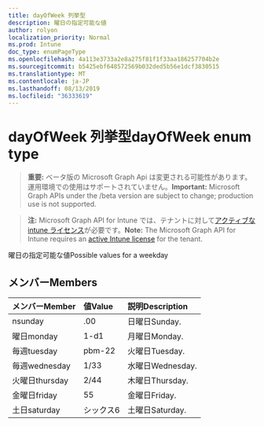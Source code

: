 ```yaml
---
title: dayOfWeek 列挙型
description: 曜日の指定可能な値
author: rolyon
localization_priority: Normal
ms.prod: Intune
doc_type: enumPageType
ms.openlocfilehash: 4a113e3733a2e8a275f81f1f33aa186257704b2e
ms.sourcegitcommit: b5425ebf648572569b032ded5b56e1dcf3830515
ms.translationtype: MT
ms.contentlocale: ja-JP
ms.lasthandoff: 08/13/2019
ms.locfileid: "36333619"
---
```

# <a name="dayofweek-enum-type"></a><span data-ttu-id="5733f-103">dayOfWeek 列挙型</span><span class="sxs-lookup"><span data-stu-id="5733f-103">dayOfWeek enum type</span></span>

> <span data-ttu-id="5733f-104">**重要:** ベータ版の Microsoft Graph Api は変更される可能性があります。運用環境での使用はサポートされていません。</span><span class="sxs-lookup"><span data-stu-id="5733f-104">**Important:** Microsoft Graph APIs under the /beta version are subject to change; production use is not supported.</span></span>

> <span data-ttu-id="5733f-105">**注:** Microsoft Graph API for Intune では、テナントに対して[アクティブな intune ライセンス](https://go.microsoft.com/fwlink/?linkid=839381)が必要です。</span><span class="sxs-lookup"><span data-stu-id="5733f-105">**Note:** The Microsoft Graph API for Intune requires an [active Intune license](https://go.microsoft.com/fwlink/?linkid=839381) for the tenant.</span></span>

<span data-ttu-id="5733f-106">曜日の指定可能な値</span><span class="sxs-lookup"><span data-stu-id="5733f-106">Possible values for a weekday</span></span>

## <a name="members"></a><span data-ttu-id="5733f-107">メンバー</span><span class="sxs-lookup"><span data-stu-id="5733f-107">Members</span></span>
|<span data-ttu-id="5733f-108">メンバー</span><span class="sxs-lookup"><span data-stu-id="5733f-108">Member</span></span>|<span data-ttu-id="5733f-109">値</span><span class="sxs-lookup"><span data-stu-id="5733f-109">Value</span></span>|<span data-ttu-id="5733f-110">説明</span><span class="sxs-lookup"><span data-stu-id="5733f-110">Description</span></span>|
|:---|:---|:---|
|<span data-ttu-id="5733f-111">n</span><span class="sxs-lookup"><span data-stu-id="5733f-111">sunday</span></span>|<span data-ttu-id="5733f-112">.0</span><span class="sxs-lookup"><span data-stu-id="5733f-112">0</span></span>|<span data-ttu-id="5733f-113">日曜日</span><span class="sxs-lookup"><span data-stu-id="5733f-113">Sunday.</span></span>|
|<span data-ttu-id="5733f-114">曜日</span><span class="sxs-lookup"><span data-stu-id="5733f-114">monday</span></span>|<span data-ttu-id="5733f-115">1-d</span><span class="sxs-lookup"><span data-stu-id="5733f-115">1</span></span>|<span data-ttu-id="5733f-116">月曜日</span><span class="sxs-lookup"><span data-stu-id="5733f-116">Monday.</span></span>|
|<span data-ttu-id="5733f-117">毎週</span><span class="sxs-lookup"><span data-stu-id="5733f-117">tuesday</span></span>|<span data-ttu-id="5733f-118">pbm-2</span><span class="sxs-lookup"><span data-stu-id="5733f-118">2</span></span>|<span data-ttu-id="5733f-119">火曜日</span><span class="sxs-lookup"><span data-stu-id="5733f-119">Tuesday.</span></span>|
|<span data-ttu-id="5733f-120">毎週</span><span class="sxs-lookup"><span data-stu-id="5733f-120">wednesday</span></span>|<span data-ttu-id="5733f-121">1/3</span><span class="sxs-lookup"><span data-stu-id="5733f-121">3</span></span>|<span data-ttu-id="5733f-122">水曜日</span><span class="sxs-lookup"><span data-stu-id="5733f-122">Wednesday.</span></span>|
|<span data-ttu-id="5733f-123">火曜日</span><span class="sxs-lookup"><span data-stu-id="5733f-123">thursday</span></span>|<span data-ttu-id="5733f-124">2/4</span><span class="sxs-lookup"><span data-stu-id="5733f-124">4</span></span>|<span data-ttu-id="5733f-125">木曜日</span><span class="sxs-lookup"><span data-stu-id="5733f-125">Thursday.</span></span>|
|<span data-ttu-id="5733f-126">金曜日</span><span class="sxs-lookup"><span data-stu-id="5733f-126">friday</span></span>|<span data-ttu-id="5733f-127">5</span><span class="sxs-lookup"><span data-stu-id="5733f-127">5</span></span>|<span data-ttu-id="5733f-128">金曜日</span><span class="sxs-lookup"><span data-stu-id="5733f-128">Friday.</span></span>|
|<span data-ttu-id="5733f-129">土日</span><span class="sxs-lookup"><span data-stu-id="5733f-129">saturday</span></span>|<span data-ttu-id="5733f-130">シックス</span><span class="sxs-lookup"><span data-stu-id="5733f-130">6</span></span>|<span data-ttu-id="5733f-131">土曜日</span><span class="sxs-lookup"><span data-stu-id="5733f-131">Saturday.</span></span>|



